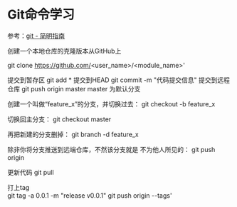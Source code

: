 Git命令学习
====
参考：[git - 简明指南](http://rogerdudler.github.io/git-guide/index.zh.html)

创建一个本地仓库的克隆版本从GitHub上

git clone https://github.com/<user_name>/<module_name>'

提交到暂存区
git add *
提交到HEAD
git commit -m "代码提交信息"
提交到远程仓库
git push origin master
master 为默认分支

创建一个叫做“feature_x”的分支，并切换过去：
git checkout -b feature_x

切换回主分支：
git checkout master

再把新建的分支删掉：
git branch -d feature_x

除非你将分支推送到远端仓库，不然该分支就是 不为他人所见的：
git push origin <branch>

更新代码
git pull

打上tag\
git tag -a 0.0.1 -m "release v0.0.1"
git push origin --tags'
